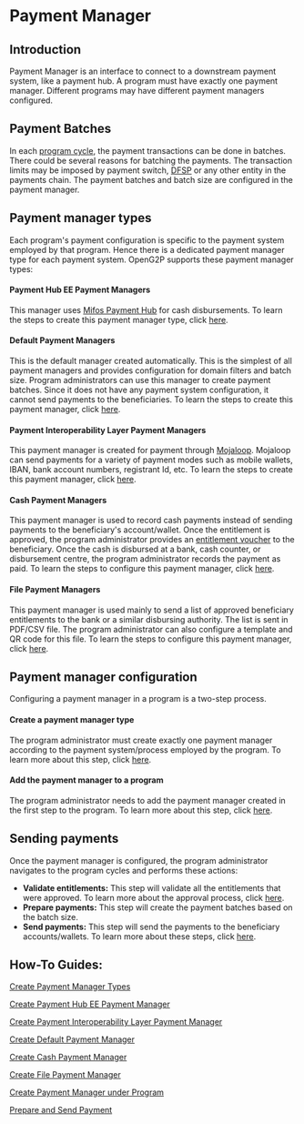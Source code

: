 # Payment Manager

## Introduction

Payment Manager is an interface to connect to a downstream payment system, like a payment hub. A program must have exactly one payment manager. Different programs may have different payment managers configured.

## Payment Batches

In each [program cycle](../beneficiary-management/disbursement-cycles.md), the payment transactions can be done in batches. There could be several reasons for batching the payments. The transaction limits may be imposed by payment switch, [DFSP](broken-reference/) or any other entity in the payments chain. The payment batches and batch size are configured in the payment manager.

## Payment manager types

Each program's payment configuration is specific to the payment system employed by that program. Hence there is a dedicated payment manager type for each payment system. OpenG2P supports these payment manager types:

#### Payment Hub EE Payment Managers

This manager uses [Mifos Payment Hub](../integrations/mojaloop-integration.md) for cash disbursements. To learn the steps to create this payment manager type, click [here](../guides/user-guides/create-payment-manager-types/create-payment-hub-ee-payment-manager.md).

#### Default Payment Managers

This is the default manager created automatically. This is the simplest of all payment managers and provides configuration for domain filters and batch size. Program administrators can use this manager to create payment batches. Since it does not have any payment system configuration, it cannot send payments to the beneficiaries. To learn the steps to create this payment manager, click [here](../guides/user-guides/create-payment-manager-types/create-default-payment-manager.md).

#### Payment Interoperability Layer Payment Managers

This payment manager is created for payment through [Mojaloop](../integrations/mojaloop-integration.md). Mojaloop can send payments for a variety of payment modes such as mobile wallets, IBAN, bank account numbers, registrant Id, etc. To learn the steps to create this payment manager, click [here](../guides/user-guides/create-payment-manager-types/create-payment-interoperability-layer-payment-manager.md).

#### Cash Payment Managers

This payment manager is used to record cash payments instead of sending payments to the beneficiary's account/wallet. Once the entitlement is approved, the program administrator provides an [entitlement voucher](../beneficiary-management/entitlement.md#entitlement-voucher) to the beneficiary. Once the cash is disbursed at a bank, cash counter, or disbursement centre, the program administrator records the payment as paid. To learn the steps to configure this payment manager, click [here](../guides/user-guides/create-payment-manager-types/create-cash-payment-manager.md).

#### File Payment Managers

This payment manager is used mainly to send a list of approved beneficiary entitlements to the bank or a similar disbursing authority. The list is sent in PDF/CSV file. The program administrator can also configure a template and QR code for this file. To learn the steps to configure this payment manager, click [here](../guides/user-guides/create-payment-manager-types/create-file-payment-manager.md).

## Payment manager configuration

Configuring a payment manager in a program is a two-step process.

#### Create a payment manager type

The program administrator must create exactly one payment manager according to the payment system/process employed by the program. To learn more about this step, click [here](../guides/user-guides/create-payment-manager-types/).

#### Add the payment manager to a program

The program administrator needs to add the payment manager created in the first step to the program. To learn more about this step, click [here](../guides/user-guides/create-payment-manager.md).

## Sending payments

Once the payment manager is configured, the program administrator navigates to the program cycles and performs these actions:

* **Validate entitlements:** This step will validate all the entitlements that were approved. To learn more about the approval process, click [here](../beneficiary-management/entitlement.md#approval-process).
* **Prepare payments:** This step will create the payment batches based on the batch size.&#x20;
* **Send payments:** This step will send the payments to the beneficiary accounts/wallets. To learn more about these steps, click [here](../guides/user-guides/prepare-and-send-payment.md).

## How-To Guides:

[Create Payment Manager Types](../guides/user-guides/create-payment-manager-types/)

[Create Payment Hub EE Payment Manager](../guides/user-guides/create-payment-manager-types/create-payment-hub-ee-payment-manager.md)

[Create Payment Interoperability Layer Payment Manager](../guides/user-guides/create-payment-manager-types/create-payment-interoperability-layer-payment-manager.md)

[Create Default Payment Manager](../guides/user-guides/create-payment-manager-types/create-default-payment-manager.md)

[Create Cash Payment Manager](../guides/user-guides/create-payment-manager-types/create-cash-payment-manager.md)

[Create File Payment Manager](../guides/user-guides/create-payment-manager-types/create-file-payment-manager.md)

[Create Payment Manager under Program](../guides/user-guides/create-payment-manager.md)

[Prepare and Send Payment](../guides/user-guides/prepare-and-send-payment.md)
